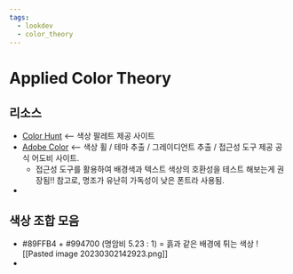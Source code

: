 ```yaml
---
tags:
  - lookdev
  - color_theory
---
```



# Applied Color Theory

## 리소스
- [Color Hunt](https://colorhunt.co/) <-- 색상 팔레트 제공 사이트
- [Adobe Color](https://color.adobe.com/ko/create/color-wheel) <-- 색상 휠 / 테마 추출 / 그레이디언트 추출 / 접근성 도구 제공 공식 어도비 사이트.
  - 접근성 도구를 활용하여 배경색과 텍스트 색상의 호환성을 테스트 해보는게 권장됨!! 참고로, 명조가 유난히 가독성이 낮은 폰트라 사용됨.
- 

## 색상 조합 모음
- \#89FFB4 + \#994700 (명암비 5.23 : 1) = 흙과 같은 배경에 튀는 색상
  ![[Pasted image 20230302142923.png]]
- 
